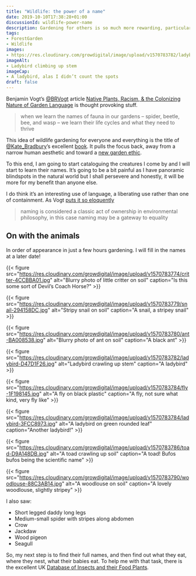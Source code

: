 ```yaml
---
title: "Wildlife: the power of a name"
date: 2019-10-10T17:38:28+01:00
discussionId: wildlife-power-name
description: Gardening for others is so much more rewarding, particularly when you know their names
tags: 
- ForestGarden
- Wildlife
images: 
- https://res.cloudinary.com/growdigital/image/upload/v1570783782/ladybird-D47D1F26.jpg
imageAlt: 
- Ladybird climbing up stem
imageCap:
- A ladybird, alas I didn’t count the spots
draft: false
---
```


Benjamin Vogt’s [@BRVogt](https://mobile.twitter.com/BRVogt) article [
Native Plants, Racism, & the Colonizing Nature of Garden Language](https://www.monarchgard.com/thedeepmiddle/native-plants-racism-the-colonizing-nature-of-garden-language) is thought provoking stuff.

> when we learn the names of fauna in our gardens – spider, beetle, bee, and wasp – we learn their life cycles and what they need to thrive

This idea of wildlife gardening for everyone and everything is the title of [@Kate_Bradbury](https://mobile.twitter.com/Kate_Bradbury)’s excellent [book](https://www.nhbs.com/wildlife-gardening-for-everyone-and-everything-book?bkfno=244291). It pulls the focus back, away from a narrow human aesthetic and toward a [new garden ethic](https://newsociety.com/Books/N/A-New-Garden-Ethic).

To this end, I am going to start cataloguing the creatures I come by and I will start to learn their names. It’s going to be a bit painful as I have panoramic blindspots in the natural world but I shall persevere and honestly, it will be more for my benefit than anyone else.

I do think it’s an interesting use of language, a liberating use rather than one of containment. As Vogt [puts it so eloquently](https://www.monarchgard.com/thedeepmiddle/native-plants-racism-the-colonizing-nature-of-garden-language)

> naming is considered a classic act of ownership in environmental philosophy, in this case naming may be a gateway to equality

## On with the animals

In order of appearance in just a few hours gardening. I will fill in the names at a later date!

{{< figure src="https://res.cloudinary.com/growdigital/image/upload/v1570783774/critter-4CCBBA01.jpg" alt="Blurry photo of little critter on soil" caption="Is this some sort of Devil’s Coach Horse?" >}}

{{< figure src="https://res.cloudinary.com/growdigital/image/upload/v1570783779/snail-294158DC.jpg" alt="Stripy snail on soil" caption="A snail, a stripey snail" >}}

{{< figure src="https://res.cloudinary.com/growdigital/image/upload/v1570783780/ant-BA008538.jpg" alt="Blurry photo of ant on soil" caption="A black ant" >}}

{{< figure src="https://res.cloudinary.com/growdigital/image/upload/v1570783782/ladybird-D47D1F26.jpg" alt="Ladybird crawling up stem" caption="A ladybird" >}}

{{< figure src="https://res.cloudinary.com/growdigital/image/upload/v1570783784/fly-1F198145.jpg" alt="A fly on black plastic" caption="A fly, not sure what kind, very fly like" >}}

{{< figure src="https://res.cloudinary.com/growdigital/image/upload/v1570783784/ladybird-3FCC8973.jpg" alt="A ladybird on green rounded leaf" caption="Another ladybird!" >}}

{{< figure src="https://res.cloudinary.com/growdigital/image/upload/v1570783786/toad-D9A148DB.jpg" alt="A toad crawling up soil" caption="A toad! Bufos bufos being the scientific name" >}}

{{< figure src="https://res.cloudinary.com/growdigital/image/upload/v1570783790/woodlouse-88C3AB14.jpg" alt="A woodlouse on soil" caption="A lovely woodlouse, slightly stripey" >}}

I also saw: 

* Short legged daddy long legs
* Medium-small spider with stripes along abdomen
* Crow
* Jackdaw
* Wood pigeon
* Seagull

So, my next step is to find their full names, and then find out what they eat, where they nest, what their babies eat. To help me with that task, there is the excellent UK [Database of Insects and their Food Plants](https://www.brc.ac.uk/dbif/homepage.aspx).

